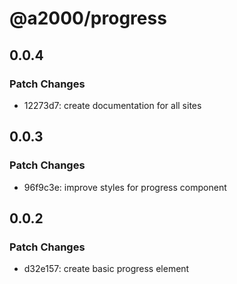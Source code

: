 # @a2000/progress

## 0.0.4

### Patch Changes

- 12273d7: create documentation for all sites

## 0.0.3

### Patch Changes

- 96f9c3e: improve styles for progress component

## 0.0.2

### Patch Changes

- d32e157: create basic progress element
